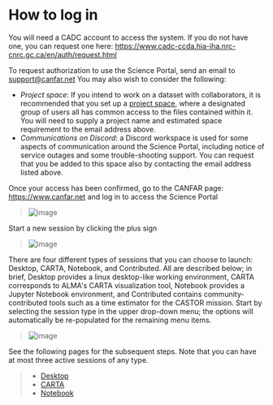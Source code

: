 # How to log in

You will need a CADC account to access the system. If you do not have
one, you can request one here:
<https://www.cadc-ccda.hia-iha.nrc-cnrc.gc.ca/en/auth/request.html>

To request authorization to use the Science Portal, send an email to
<support@canfar.net> You may also wish to consider the following:

-   *Project space*: If you intend to work on a dataset with
    collaborators, it is recommended that you set up a
    [project space](project-space.md), where a
    designated group of users all has common access to the files
    contained within it. You will need to supply a project name and
    estimated space requirement to the email address above.
-   *Communications on Discord*: a Discord workspace is used for some
    aspects of communication around the Science Portal, including notice
    of service outages and some trouble-shooting support. You can
    request that you be added to this space also by contacting the email
    address listed above.

Once your access has been confirmed, go to the CANFAR page:
<https://www.canfar.net> and log in to access the Science Portal

> ![image](images/login/1_main_CANFAR_landing.png)

Start a new session by clicking the plus sign

> ![image](images/login/2_after_login.png)

There are four different types of sessions that you can choose to
launch: Desktop, CARTA, Notebook, and Contributed. All are described
below; in brief, Desktop provides a linux desktop-like working
environment, CARTA corresponds to ALMA's CARTA visualization tool,
Notebook provides a Jupyter Notebook environment, and Contributed
contains community-contributed tools such as a time estimator for the
CASTOR mission. Start by selecting the session type in the upper
drop-down menu; the options will automatically be re-populated for the
remaining menu items.

> ![image](images/login/3_launch_session_general.png)

See the following pages for the subsequent steps. Note that you can have
at most three active sessions of any type.

> - [Desktop](launch-desktop.md)
> - [CARTA](launch-carta.md)
> - [Notebook](launch-notebook.md)
